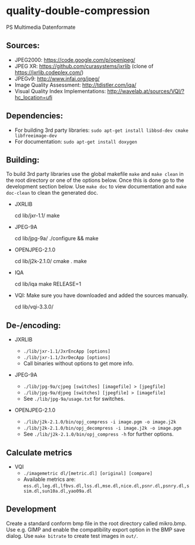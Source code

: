 # quality-double-compression
PS Multimedia Datenformate

## Sources:

* JPEG2000: https://code.google.com/p/openjpeg/
* JPEG XR: https://github.com/curasystems/jxrlib (clone of https://jxrlib.codeplex.com/)
* JPEGv9: http://www.infai.org/jpeg/
* Image Quality Assessment: http://tdistler.com/iqa/
* Visual Quality Index Implementations: http://wavelab.at/sources/VQI/?hc_location=ufi

## Dependencies:

* For building 3rd party libraries: `sudo apt-get install libbsd-dev cmake libfreeimage-dev`
* For documentation: `sudo apt-get install doxygen`

## Building:

To build 3rd party libraries use the global makefile `make` and `make clean` in the root directory or one of the
options below. Once this is done go to the development section below.
Use `make doc` to view documentation and `make doc-clean` to clean the generated doc.

* JXRLIB

    cd lib/jxr-1.1/
    make

* JPEG-9A

    cd lib/jpg-9a/
    ./configure && make

* OPENJPEG-2.1.0

    cd lib/j2k-2.1.0/
    cmake .
    make

* IQA

    cd lib/iqa
    make RELEASE=1

* VQI: Make sure you have downloaded and added the sources manually.

    cd lib/vqi-3.3.0/
    

## De-/encoding:

* JXRLIB

    * `./lib/jxr-1.1/JxrEncApp [options]`
    * `./lib/jxr-1.1/JxrDecApp [options]`
    * Call binaries without options to get more info.

* JPEG-9A
    * `./lib/jpg-9a/cjpeg [switches] [imagefile] > [jpegfile]`
    * `./lib/jpg-9a/djpeg [switches] [jpegfile] > [imagefile]`
    * See `./lib/jpg-9a/usage.txt` for switches.

* OPENJPEG-2.1.0
    * `./lib/j2k-2.1.0/bin/opj_compress -i image.pgm -o image.j2k`
    * `./lib/j2k-2.1.0/bin/opj_decompress -i image.j2k -o image.pgm`
    * See `./lib/j2k-2.1.0/bin/opj_compress -h` for further options.


## Calculate metrics

* VQI
    * `./imagemetric dl/[metric.dl] [original] [compare]`
    * Available metrics are: `ess.dl,leg.dl,lfbvs.dl,lss.dl,mse.dl,nice.dl,psnr.dl,psnry.dl,ssim.dl,sun10a.dl,yao09a.dl`


## Development

Create a standard conform bmp file in the root directory called mikro.bmp. 
Use e.g. GIMP and enable the compatibility export option in the BMP save dialog.
Use `make bitrate` to create test images in `out/`.
